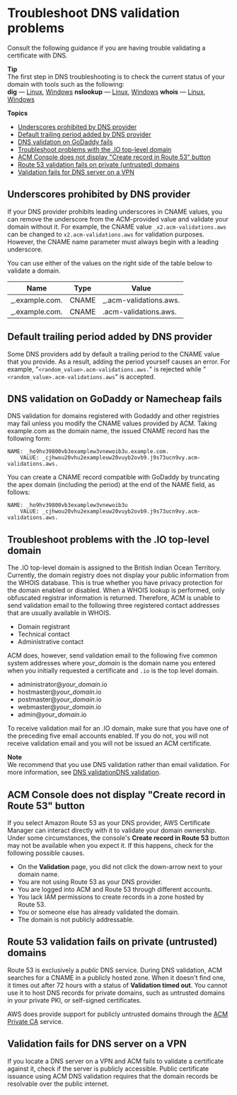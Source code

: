 # Troubleshoot DNS validation problems<a name="troubleshooting-DNS-validation"></a>

Consult the following guidance if you are having trouble validating a certificate with DNS\.

**Tip**  
The first step in DNS troubleshooting is to check the current status of your domain with tools such as the following:  
**dig** — [Linux](https://linux.die.net/man/1/dig), [Windows](https://help.dyn.com/how-to-use-binds-dig-tool/)
**nslookup** — [Linux](https://linux.die.net/man/1/nslookup), [Windows](https://linux.die.net/man/1/nslookup)
**whois** — [Linux](https://linux.die.net/man/1/whois), [Windows](https://docs.microsoft.com/en-us/sysinternals/downloads/whois)

**Topics**
+ [Underscores prohibited by DNS provider](#underscores-prohibited)
+ [Default trailing period added by DNS provider](#troubleshooting-trailing-period)
+ [DNS validation on GoDaddy fails](#troubleshooting-DNS-GoDaddy)
+ [Troubleshoot problems with the \.IO top\-level domain](#troubleshoot-iodomains)
+ [ACM Console does not display "Create record in Route 53" button](#troubleshooting-route53-1)
+ [Route 53 validation fails on private \(untrusted\) domains](#troubleshooting-route53-2)
+ [Validation fails for DNS server on a VPN](#troubleshooting-vpn)

## Underscores prohibited by DNS provider<a name="underscores-prohibited"></a>

If your DNS provider prohibits leading underscores in CNAME values, you can remove the underscore from the ACM\-provided value and validate your domain without it\. For example, the CNAME value `_x2.acm-validations.aws` can be changed to `x2.acm-validations.aws` for validation purposes\. However, the CNAME name parameter must always begin with a leading underscore\.

You can use either of the values on the right side of the table below to validate a domain\.


|  Name  |  Type  |  Value  | 
| --- | --- | --- | 
|  \_<random value>\.example\.com\.  |  CNAME  |  \_<random value>\.acm\-validations\.aws\.  | 
|  \_<random value>\.example\.com\.  |  CNAME  |  <random value>\.acm\-validations\.aws\.  | 

## Default trailing period added by DNS provider<a name="troubleshooting-trailing-period"></a>

Some DNS providers add by default a trailing period to the CNAME value that you provide\. As a result, adding the period yourself causes an error\. For example, "`<random_value>.acm-validations.aws.`" is rejected while "`<random_value>.acm-validations.aws`" is accepted\.

## DNS validation on GoDaddy or Namecheap fails<a name="troubleshooting-DNS-GoDaddy"></a>

DNS validation for domains registered with Godaddy and other registries may fail unless you modify the CNAME values provided by ACM\. Taking example\.com as the domain name, the issued CNAME record has the following form:

```
NAME: _ho9hv39800vb3examplew3vnewoib3u.example.com.
    VALUE: _cjhwou20vhu2exampleuw20vuyb2ovb9.j9s73ucn9vy.acm-validations.aws.
```

You can create a CNAME record compatible with GoDaddy by truncating the apex domain \(including the period\) at the end of the NAME field, as follows:

```
NAME: _ho9hv39800vb3examplew3vnewoib3u
    VALUE: _cjhwou20vhu2exampleuw20vuyb2ovb9.j9s73ucn9vy.acm-validations.aws.
```

## Troubleshoot problems with the \.IO top\-level domain<a name="troubleshoot-iodomains"></a>

The \.IO top\-level domain is assigned to the British Indian Ocean Territory\. Currently, the domain registry does not display your public information from the WHOIS database\. This is true whether you have privacy protection for the domain enabled or disabled\. When a WHOIS lookup is performed, only obfuscated registrar information is returned\. Therefore, ACM is unable to send validation email to the following three registered contact addresses that are usually available in WHOIS\.
+ Domain registrant
+ Technical contact
+ Administrative contact

ACM does, however, send validation email to the following five common system addresses where *your\_domain* is the domain name you entered when you initially requested a certificate and `.io` is the top level domain\.
+ administrator@*your\_domain*\.io
+ hostmaster@*your\_domain*\.io
+ postmaster@*your\_domain*\.io
+ webmaster@*your\_domain*\.io
+ admin@*your\_domain*\.io

To receive validation mail for an \.IO domain, make sure that you have one of the preceding five email accounts enabled\. If you do not, you will not receive validation email and you will not be issued an ACM certificate\.

**Note**  
We recommend that you use DNS validation rather than email validation\. For more information, see [DNS validationDNS validation](dns-validation.md)\. 

## ACM Console does not display "Create record in Route 53" button<a name="troubleshooting-route53-1"></a>

If you select Amazon Route 53 as your DNS provider, AWS Certificate Manager can interact directly with it to validate your domain ownership\. Under some circumstances, the console's **Create record in Route 53** button may not be available when you expect it\. If this happens, check for the following possible causes\.
+ On the **Validation** page, you did not click the down\-arrow next to your domain name\. 
+ You are not using Route 53 as your DNS provider\.
+ You are logged into ACM and Route 53 through different accounts\.
+ You lack IAM permissions to create records in a zone hosted by Route 53\.
+ You or someone else has already validated the domain\.
+ The domain is not publicly addressable\.

## Route 53 validation fails on private \(untrusted\) domains<a name="troubleshooting-route53-2"></a>

Route 53 is exclusively a *public* DNS service\. During DNS validation, ACM searches for a CNAME in a publicly hosted zone\. When it doesn't find one, it times out after 72 hours with a status of **Validation timed out**\. You cannot use it to host DNS records for private domains, such as untrusted domains in your private PKI, or self\-signed certificates\. 

AWS does provide support for publicly untrusted domains through the [ACM Private CA](https://aws.amazon.com/certificate-manager/private-certificate-authority/) service\. 

## Validation fails for DNS server on a VPN<a name="troubleshooting-vpn"></a>

If you locate a DNS server on a VPN and ACM fails to validate a certificate against it, check if the server is publicly accessible\. Public certificate issuance using ACM DNS validation requires that the domain records be resolvable over the public internet\.
